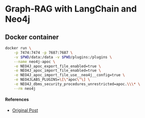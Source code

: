 # Graph-RAG with LangChain and Neo4j


## Docker container

```bash
docker run \
    -p 7474:7474 -p 7687:7687 \
    -v $PWD/data:/data -v $PWD/plugins:/plugins \
    --name neo4j-apoc \
    -e NEO4J_apoc_export_file_enabled=true \
    -e NEO4J_apoc_import_file_enabled=true \
    -e NEO4J_apoc_import_file_use__neo4j__config=true \
    -e NEO4JLABS_PLUGINS=\[\"apoc\"\] \
    -e NEO4J_dbms_security_procedures_unrestricted=apoc.\\\* \
    --rm neo4j
```

#### References

- [Original Post](https://github.com/sunnysavita10/Generative-AI-Indepth-Basic-to-Advance/blob/main/RAG%20with%20Knowledge%20Graph%20Neo4j/RAG_With_Knowledge_graph(Neo4j).ipynb)
